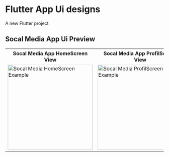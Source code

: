 # Flutter App Ui designs

A new Flutter project



## Socal Media App Ui Preview


<table>
  
  
<tr>                    
   
   <th>Socal Media App HomeScreen View</th>
   <th>Socal Media App ProfilScreen View</th>

</tr>
  
  
  
  
<tr>

<td>

<img src="" alt="Socal Media HomeScreen Example" width="270"/>

</td>
  
  
  
<td>

 <img src="" alt="Socal Media ProfilScreen Example" width="270"/>

</td>

  

  


</tr>
</table>





